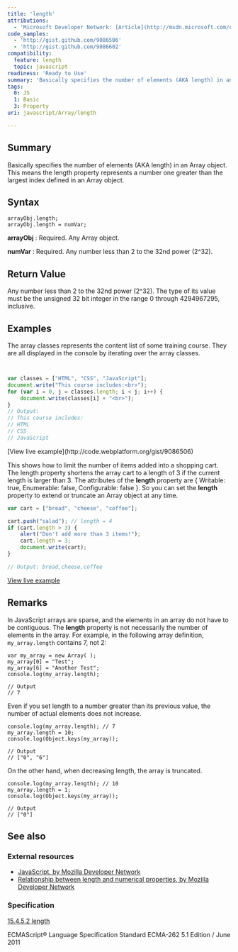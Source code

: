 ```yaml
---
title: 'length'
attributions:
  - 'Microsoft Developer Network: [Article](http://msdn.microsoft.com/en-us/library/ie/d8ez24f2(v=vs.94).aspx)'
code_samples:
  - 'http://gist.github.com/9086506'
  - 'http://gist.github.com/9086602'
compatibility:
  feature: length
  topic: javascript
readiness: 'Ready to Use'
summary: 'Basically specifies the number of elements (AKA length) in an Array object. This means the length property represents a number one greater than the largest index defined in an Array object.'
tags:
  0: JS
  1: Basic
  3: Property
uri: javascript/Array/length

---
```

## Summary

Basically specifies the number of elements (AKA length) in an Array object. This means the length property represents a number one greater than the largest index defined in an Array object.

## Syntax

    arrayObj.length;
    arrayObj.length = numVar;

**arrayObj**
:   Required. Any Array object.

**numVar**
:   Required. Any number less than 2 to the 32nd power (2\^32).

## Return Value

Any number less than 2 to the 32nd power (2\^32). The type of its value must be the unsigned 32 bit integer in the range 0 through 4294967295, inclusive.

## Examples

The array classes represents the content list of some training course. They are all displayed in the console by iterating over the array classes.

``` js


var classes = ["HTML", "CSS", "JavaScript"];
document.write("This course includes:<br>");
for (var i = 0, j = classes.length; i < j; i++) {
    document.write(classes[i] + "<br>");
}
// Output:
// This course includes:
// HTML
// CSS
// JavaScript
```

</pre>
[View live example](http://code.webplatform.org/gist/9086506)

This shows how to limit the number of items added into a shopping cart. The length property shortens the array cart to a length of 3 if the current length is larger than 3. The attributes of the **length** property are { Writable: true, Enumerable: false, Configurable: false }. So you can set the **length** property to extend or truncate an Array object at any time.

``` js
var cart = ["bread", "cheese", "coffee"];

cart.push("salad"); // length = 4
if (cart.length > 3) {
    alert("Don't add more than 3 items!");
    cart.length = 3;
    document.write(cart);
}

// Output: bread,cheese,coffee
```

[View live example](http://code.webplatform.org/gist/9086602)

## Remarks

In JavaScript arrays are sparse, and the elements in an array do not have to be contiguous. The **length** property is not necessarily the number of elements in the array. For example, in the following array definition, `my_array.length` contains 7, not 2:

    var my_array = new Array( );
    my_array[0] = "Test";
    my_array[6] = "Another Test";
    console.log(my_array.length);

    // Output
    // 7

Even if you set length to a number greater than its previous value, the number of actual elements does not increase.

    console.log(my_array.length); // 7
    my_array.length = 10;
    console.log(Object.keys(my_array));

    // Output
    // ["0", "6"]

On the other hand, when decreasing length, the array is truncated.

    console.log(my_array.length); // 10
    my_array.length = 1;
    console.log(Object.keys(my_array));

    // Output
    // ["0"]

## See also

### External resources

-   [JavaScript, by Mozilla Developer Network](https://developer.mozilla.org/en-US/docs/Web/JavaScript/Reference/Global_Objects/Array/length)
-   [Relationship between length and numerical properties, by Mozilla Developer Network](https://developer.mozilla.org/en-US/docs/Web/JavaScript/Reference/Global_Objects/Array#Relationship_between_length_and_numerical_properties)

### Specification

[15.4.5.2 length](http://www.ecma-international.org/ecma-262/5.1/#sec-15.4.5.2)

ECMAScript® Language Specification Standard ECMA-262 5.1 Edition / June 2011

